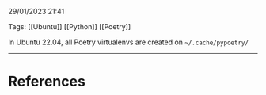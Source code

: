 29/01/2023 21:41

Tags: [[Ubuntu]] [[Python]] [[Poetry]]

In Ubuntu 22.04, all Poetry virtualenvs are created on `~/.cache/pypoetry/`


---
# References

